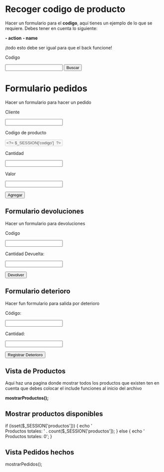 # Recoger codigo de producto

Hacer un formulario para el **codigo**, aquí tienes un ejemplo de lo que se requiere. Debes tener en cuenta lo siguiente:

**- action**
**- name**

¡todo esto debe ser igual para que el back funcione!
<form action=""  method="post">
<p>Codigo</p>
<input type="text"  name="codigo">
<button>Buscar</button>
</form>

# Formulario pedidos

Hacer un formulario para hacer un pedido

<form action="nuevo_pedido.php"  method="post">

<p>Cliente</p>
<input type="text"  name="nombreCliente"  required>

<p>Codigo de producto</p>
<input type="text"  value="<?= $_SESSION['codigo']  ?>"  disabled>

<p>Cantidad</p>
<input type="number"  name="cantidad"  required  min="1"  max="<?=$_SESSION['producto']['existencia']?>">

<p>Valor</p>
<input type="number"  name="valor"  required>

<button>Agregar</button>
</form>

## Formulario devoluciones

Hacer un formulario para devoluciones

<form method="post"  action="devolucion.php">
<p>Codigo</p>
<input type="number"  name="codigo"  required>

<p>Cantidad Devuelta:</p>
<input type="number"  name="cantidad_devuelta"  required>

<button>Devolver</button>
</form>

## Formulario deterioro
Hacer fun formulario para salida por deterioro

<form method="post"  action="deterioro.php">
<p>Código:</p>
<input type="number"  name="codigo"  required>

<p>Cantidad:</p>
<input type="number"  name="cantidad"  required  min="1">

<button>Registrar Deterioro</button>
</form>

## Vista de Productos

Aqui haz una pagina donde mostrar todos los productos que existen
ten en cuenta que debes colocar el include funciones al inicio del archivo

**mostrarProductos();**

## Mostrar productos disponibles

if  (isset($_SESSION['productos']))  {
echo  '<br>Productos totales: '  .  count($_SESSION['productos']);
}  else  {
echo  '<br>Productos totales: 0';
}
## Vista Pedidos hechos

mostrarPedidos();

